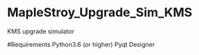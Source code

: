 # MapleStroy_Upgrade_Sim_KMS
KMS upgrade simulator

#Requirements
Python3.6 (or higher)
Pyqt Designer
